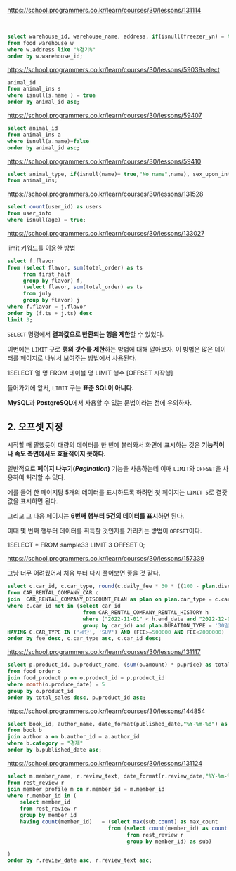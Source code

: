 
https://school.programmers.co.kr/learn/courses/30/lessons/131114


​

```sql
select warehouse_id, warehouse_name, address, if(isnull(freezer_yn) = true, "N", freezer_yn) as freezer_yn
from food_warehouse w
where w.address like "%경기%"
order by w.warehouse_id;
```


https://school.programmers.co.kr/learn/courses/30/lessons/59039select 

```sql
animal_id
from animal_ins s
where isnull(s.name ) = true
order by animal_id asc;
```



https://school.programmers.co.kr/learn/courses/30/lessons/59407

```sql
select animal_id
from animal_ins a
where isnull(a.name)=false
order by animal_id asc;
```


https://school.programmers.co.kr/learn/courses/30/lessons/59410

```sql
select animal_type, if(isnull(name)= true,"No name",name), sex_upon_intake
from animal_ins;
```


https://school.programmers.co.kr/learn/courses/30/lessons/131528

```sql
select count(user_id) as users
from user_info
where isnull(age) = true;

```



https://school.programmers.co.kr/learn/courses/30/lessons/133027


limit 키워드를 이용한 방법

```sql
select f.flavor
from (select flavor, sum(total_order) as ts
     from first_half
     group by flavor) f,
     (select flavor, sum(total_order) as ts
     from july
     group by flavor) j
where f.flavor = j.flavor
order by (f.ts + j.ts) desc
limit 3;

```

`SELECT` 명령에서 **결과값으로 반환되는 행을 제한**할 수 있었다.

이번에는 `LIMIT` 구로 **행의 갯수를 제한**하는 방법에 대해 알아보자. 이 방법은 많은 데이터를 페이지로 나눠서 보여주는 방법에서 사용된다.

1SELECT 열 명 FROM 테이블 명 LIMIT 행수 [OFFSET 시작행]

들어가기에 앞서, `LIMIT` 구는 **표준 SQL이 아니다.**

**MySQL**과 **PostgreSQL**에서 사용할 수 있는 문법이라는 점에 유의하자.

## 2. 오프셋 지정

시작할 때 말했듯이 대량의 데이터를 한 번에 불러와서 화면에 표시하는 것은 **기능적이나 속도 측면에서도 효율적이지 못하다.**

일반적으로 **페이지 나누기(_Pagination_)** 기능을 사용하는데 이때 `LIMIT`와 `OFFSET`을 사용하여 처리할 수 있다.

예를 들어 한 페이지당 5개의 데이터를 표시하도록 하려면 첫 페이지는 `LIMIT 5`로 결괏값을 표시하면 된다.

그리고 그 다음 페이지는 **6번째 행부터 5건의 데이터를 표시**하면 된다.

이때 몇 번째 행부터 데이터를 취득할 것인지를 가리키는 방법이 `OFFSET`이다.

1SELECT * FROM sample33 LIMIT 3 OFFSET 0;





https://school.programmers.co.kr/learn/courses/30/lessons/157339

그냥 너무 어려웠어서 처음 부터 다시 풀어보면 좋을 것 같다.

```sql
select c.car_id, c.car_type, round(c.daily_fee * 30 * ((100 - plan.discount_rate)/100) ,0) as fee
from CAR_RENTAL_COMPANY_CAR c
join  CAR_RENTAL_COMPANY_DISCOUNT_PLAN as plan on plan.car_type = c.car_type
where c.car_id not in (select car_id
                        from CAR_RENTAL_COMPANY_RENTAL_HISTORY h
                        where ("2022-11-01" < h.end_date and "2022-12-01" > h.start_date ) 
                        group by car_id) and plan.DURATION_TYPE = '30일 이상'
HAVING C.CAR_TYPE IN ('세단', 'SUV') AND (FEE>=500000 AND FEE<2000000) 
order by fee desc, c.car_type asc, c.car_id desc;

```


https://school.programmers.co.kr/learn/courses/30/lessons/131117

```sql
select p.product_id, p.product_name, (sum(o.amount) * p.price) as total_sales
from food_order o
join food_product p on o.product_id = p.product_id
where month(o.produce_date) = 5
group by o.product_id
order by total_sales desc, p.product_id asc;
```


https://school.programmers.co.kr/learn/courses/30/lessons/144854

```sql
select book_id, author_name, date_format(published_date,"%Y-%m-%d") as published_date
from book b
join author a on b.author_id = a.author_id
where b.category = "경제" 
order by b.published_date asc;
```



https://school.programmers.co.kr/learn/courses/30/lessons/131124

```sql
select m.member_name, r.review_text, date_format(r.review_date,"%Y-%m-%d") as review_date
from rest_review r
join member_profile m on r.member_id = m.member_id
where r.member_id in (
    select member_id
    from rest_review r
    group by member_id
    having count(member_id)   = (select max(sub.count) as max_count
                                from (select count(member_id) as count
                                      from rest_review r
                                      group by member_id) as sub)

)
order by r.review_date asc, r.review_text asc;
```